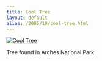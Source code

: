 ```yaml
---
title: Cool Tree
layout: default
alias: /2005/10/cool-tree.html
---
```


[![Cool Tree](http://static.flickr.com/30/48879447_5aba4de0e5.jpg)](http://static.flickr.com/30/48879447_5aba4de0e5.jpg)

Tree found in Arches National Park.
